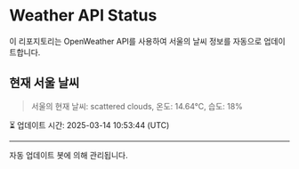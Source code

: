 
# Weather API Status

이 리포지토리는 OpenWeather API를 사용하여 서울의 날씨 정보를 자동으로 업데이트합니다.

## 현재 서울 날씨
> 서울의 현재 날씨: scattered clouds, 온도: 14.64°C, 습도: 18%

⏳ 업데이트 시간: 2025-03-14 10:53:44 (UTC)

---
자동 업데이트 봇에 의해 관리됩니다.
